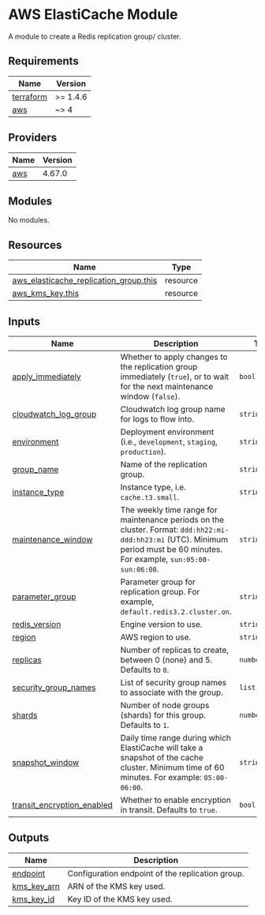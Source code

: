 # AWS ElastiCache Module

A module to create a Redis replication group/ cluster.

<!-- BEGINNING OF PRE-COMMIT-TERRAFORM DOCS HOOK -->
## Requirements

| Name | Version |
|------|---------|
| <a name="requirement_terraform"></a> [terraform](#requirement\_terraform) | >= 1.4.6 |
| <a name="requirement_aws"></a> [aws](#requirement\_aws) | ~> 4 |

## Providers

| Name | Version |
|------|---------|
| <a name="provider_aws"></a> [aws](#provider\_aws) | 4.67.0 |

## Modules

No modules.

## Resources

| Name | Type |
|------|------|
| [aws_elasticache_replication_group.this](https://registry.terraform.io/providers/hashicorp/aws/latest/docs/resources/elasticache_replication_group) | resource |
| [aws_kms_key.this](https://registry.terraform.io/providers/hashicorp/aws/latest/docs/resources/kms_key) | resource |

## Inputs

| Name | Description | Type | Default | Required |
|------|-------------|------|---------|:--------:|
| <a name="input_apply_immediately"></a> [apply\_immediately](#input\_apply\_immediately) | Whether to apply changes to the replication group immediately (`true`), or to wait for the next maintenance window (`false`). | `bool` | `false` | no |
| <a name="input_cloudwatch_log_group"></a> [cloudwatch\_log\_group](#input\_cloudwatch\_log\_group) | Cloudwatch log group name for logs to flow into. | `string` | n/a | yes |
| <a name="input_environment"></a> [environment](#input\_environment) | Deployment environment (i.e., `development`, `staging`, `production`). | `string` | n/a | yes |
| <a name="input_group_name"></a> [group\_name](#input\_group\_name) | Name of the replication group. | `string` | n/a | yes |
| <a name="input_instance_type"></a> [instance\_type](#input\_instance\_type) | Instance type, i.e. `cache.t3.small`. | `string` | n/a | yes |
| <a name="input_maintenance_window"></a> [maintenance\_window](#input\_maintenance\_window) | The weekly time range for maintenance periods on the cluster. Format: `ddd:hh22:mi-ddd:hh23:mi` (UTC). Minimum period must be 60 minutes. For example, `sun:05:00-sun:06:00`. | `string` | n/a | yes |
| <a name="input_parameter_group"></a> [parameter\_group](#input\_parameter\_group) | Parameter group for replication group. For example, `default.redis3.2.cluster.on`. | `string` | n/a | yes |
| <a name="input_redis_version"></a> [redis\_version](#input\_redis\_version) | Engine version to use. | `string` | n/a | yes |
| <a name="input_region"></a> [region](#input\_region) | AWS region to use. | `string` | n/a | yes |
| <a name="input_replicas"></a> [replicas](#input\_replicas) | Number of replicas to create, between 0 (none) and 5. Defaults to `0`. | `number` | `0` | no |
| <a name="input_security_group_names"></a> [security\_group\_names](#input\_security\_group\_names) | List of security group names to associate with the group. | `list(string)` | `null` | no |
| <a name="input_shards"></a> [shards](#input\_shards) | Number of node groups (shards) for this group. Defaults to `1`. | `number` | `1` | no |
| <a name="input_snapshot_window"></a> [snapshot\_window](#input\_snapshot\_window) | Daily time range during which ElastiCache will take a snapshot of the cache cluster. Minimum time of 60 minutes. For example: `05:00-06:00`. | `string` | n/a | yes |
| <a name="input_transit_encryption_enabled"></a> [transit\_encryption\_enabled](#input\_transit\_encryption\_enabled) | Whether to enable encryption in transit. Defaults to `true`. | `bool` | `true` | no |

## Outputs

| Name | Description |
|------|-------------|
| <a name="output_endpoint"></a> [endpoint](#output\_endpoint) | Configuration endpoint of the replication group. |
| <a name="output_kms_key_arn"></a> [kms\_key\_arn](#output\_kms\_key\_arn) | ARN of the KMS key used. |
| <a name="output_kms_key_id"></a> [kms\_key\_id](#output\_kms\_key\_id) | Key ID of the KMS key used. |
<!-- END OF PRE-COMMIT-TERRAFORM DOCS HOOK -->

